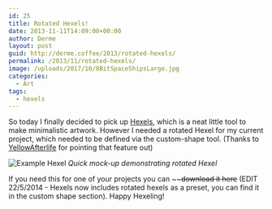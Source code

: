 ```yaml
---
id: 25
title: Rotated Hexels!
date: 2013-11-11T14:09:00+00:00
author: Derme
layout: post
guid: http://derme.coffee/2013/rotated-hexels/
permalink: /2013/11/rotated-hexels/
image: /uploads/2017/10/8BitSpaceShipsLarge.jpg
categories:
  - Art
tags:
  - hexels
---
```

So today I finally decided to pick up [Hexels](http://hexraystudios.com/hexels/), which is a neat little tool to make minimalistic artwork. However I needed a rotated Hexel for my current project, which needed to be defined via the custom-shape tool. (Thanks to [YellowAfterlife](http://twitter.com/YellowAfterlife) for pointing that feature out)

![Example Hexel](/uploads/2013/11/RotatedHexel.png)
_Quick mock-up demonstrating rotated Hexel_

If you need this for one of your projects you can ~~~~download it here~~ (EDIT 22/5/2014 - Hexels now includes rotated hexels as a preset, you can find it in the custom shape section). Happy Hexeling!
